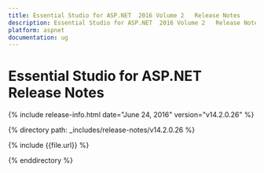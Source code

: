 ```yaml
---
title: Essential Studio for ASP.NET  2016 Volume 2   Release Notes  
description: Essential Studio for ASP.NET  2016 Volume 2   Release Notes  
platform: aspnet
documentation: ug
---
```


# Essential Studio for ASP.NET  Release Notes  

{% include release-info.html date="June 24, 2016"  version="v14.2.0.26" %} 


{% directory path: _includes/release-notes/v14.2.0.26 %}

{% include {{file.url}} %}

{% enddirectory %}